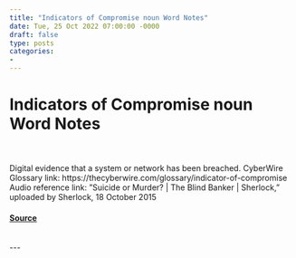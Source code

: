 ```yaml
---
title: "Indicators of Compromise noun Word Notes"
date: Tue, 25 Oct 2022 07:00:00 -0000
draft: false
type: posts
categories: 
- 
---
```

# Indicators of Compromise noun Word Notes

<br/>

<br/>
Digital evidence that a system or network has been breached. CyberWire Glossary link: https://thecyberwire.com/glossary/indicator-of-compromise Audio reference link: ‌”Suicide or Murder? | The Blind Banker | Sherlock,” uploaded by Sherlock, 18 October 2015

#### [Source](https://thecyberwire.com/podcasts/word-notes/119/notes)

<br/>
---
